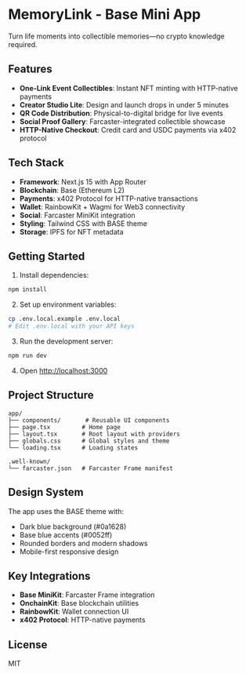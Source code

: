# MemoryLink - Base Mini App

Turn life moments into collectible memories—no crypto knowledge required.

## Features

- **One-Link Event Collectibles**: Instant NFT minting with HTTP-native payments
- **Creator Studio Lite**: Design and launch drops in under 5 minutes
- **QR Code Distribution**: Physical-to-digital bridge for live events
- **Social Proof Gallery**: Farcaster-integrated collectible showcase
- **HTTP-Native Checkout**: Credit card and USDC payments via x402 protocol

## Tech Stack

- **Framework**: Next.js 15 with App Router
- **Blockchain**: Base (Ethereum L2)
- **Payments**: x402 Protocol for HTTP-native transactions
- **Wallet**: RainbowKit + Wagmi for Web3 connectivity
- **Social**: Farcaster MiniKit integration
- **Styling**: Tailwind CSS with BASE theme
- **Storage**: IPFS for NFT metadata

## Getting Started

1. Install dependencies:
```bash
npm install
```

2. Set up environment variables:
```bash
cp .env.local.example .env.local
# Edit .env.local with your API keys
```

3. Run the development server:
```bash
npm run dev
```

4. Open [http://localhost:3000](http://localhost:3000)

## Project Structure

```
app/
├── components/       # Reusable UI components
├── page.tsx         # Home page
├── layout.tsx       # Root layout with providers
├── globals.css      # Global styles and theme
└── loading.tsx      # Loading states

.well-known/
└── farcaster.json   # Farcaster Frame manifest
```

## Design System

The app uses the BASE theme with:
- Dark blue background (#0a1628)
- Base blue accents (#0052ff)
- Rounded borders and modern shadows
- Mobile-first responsive design

## Key Integrations

- **Base MiniKit**: Farcaster Frame integration
- **OnchainKit**: Base blockchain utilities
- **RainbowKit**: Wallet connection UI
- **x402 Protocol**: HTTP-native payments

## License

MIT
